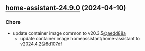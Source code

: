 

## [home-assistant-24.9.0](https://github.com/cyr-ius/truenas-charts/compare/home-assistant-24.8.2...home-assistant-24.9.0) (2024-04-10)

### Chore

- update container image common to v20.3.5[@aedd88a](https://github.com/aedd88a)
  - update container image homeassistant/home-assistant to v2024.4.2[@8d107df](https://github.com/8d107df)
  
  